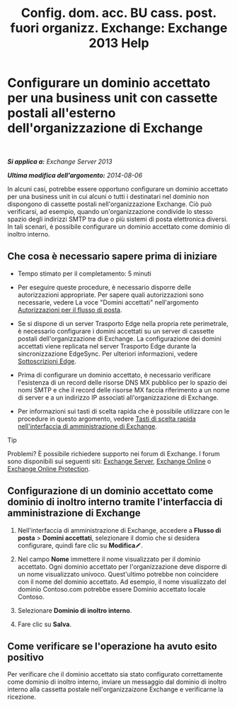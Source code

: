 ﻿---
title: 'Config. dom. acc. BU cass. post. fuori organizz. Exchange: Exchange 2013 Help'
TOCTitle: Configurare un dominio accettato per una business unit con cassette postali all'esterno dell'organizzazione di Exchange
ms:assetid: ff46310b-5392-4eac-97bc-d39d397e1ce1
ms:mtpsurl: https://technet.microsoft.com/it-it/library/JJ657737(v=EXCHG.150)
ms:contentKeyID: 50482137
ms.date: 05/22/2018
mtps_version: v=EXCHG.150
ms.translationtype: MT
---

# Configurare un dominio accettato per una business unit con cassette postali all'esterno dell'organizzazione di Exchange

 

_**Si applica a:** Exchange Server 2013_

_**Ultima modifica dell'argomento:** 2014-08-06_

In alcuni casi, potrebbe essere opportuno configurare un dominio accettato per una business unit in cui alcuni o tutti i destinatari nel dominio non dispongono di cassette postali nell'organizzazione Exchange. Ciò può verificarsi, ad esempio, quando un'organizzazione condivide lo stesso spazio degli indirizzi SMTP tra due o più sistemi di posta elettronica diversi. In tali scenari, è possibile configurare un dominio accettato come dominio di inoltro interno.

## Che cosa è necessario sapere prima di iniziare

  - Tempo stimato per il completamento: 5 minuti

  - Per eseguire queste procedure, è necessario disporre delle autorizzazioni appropriate. Per sapere quali autorizzazioni sono necessarie, vedere La voce "Domini accettati" nell'argomento [Autorizzazioni per il flusso di posta](mail-flow-permissions-exchange-2013-help.md).

  - Se si dispone di un server Trasporto Edge nella propria rete perimetrale, è necessario configurare i domini accettati su un server di cassette postali dell'organizzazione di Exchange. La configurazione dei domini accettati viene replicata nel server Trasporto Edge durante la sincronizzazione EdgeSync. Per ulteriori informazioni, vedere [Sottoscrizioni Edge](edge-subscriptions-exchange-2013-help.md).

  - Prima di configurare un dominio accettato, è necessario verificare l'esistenza di un record delle risorse DNS MX pubblico per lo spazio dei nomi SMTP e che il record delle risorse MX faccia riferimento a un nome di server e a un indirizzo IP associati all'organizzazione di Exchange.

  - Per informazioni sui tasti di scelta rapida che è possibile utilizzare con le procedure in questo argomento, vedere [Tasti di scelta rapida nell'interfaccia di amministrazione di Exchange](keyboard-shortcuts-in-the-exchange-admin-center-exchange-online-protection-help.md).


> [!TIP]
> Problemi? È possibile richiedere supporto nei forum di Exchange. I forum sono disponibili sui seguenti siti: <A href="https://go.microsoft.com/fwlink/p/?linkid=60612">Exchange Server</A>, <A href="https://go.microsoft.com/fwlink/p/?linkid=267542">Exchange Online</A> o <A href="https://go.microsoft.com/fwlink/p/?linkid=285351">Exchange Online Protection</A>.



## Configurazione di un dominio accettato come dominio di inoltro interno tramite l'interfaccia di amministrazione di Exchange

1.  Nell'interfaccia di amministrazione di Exchange, accedere a **Flusso di posta** \> **Domini accettati**, selezionare il domio che si desidera configurare, quindi fare clic su **Modifica**![Icona Modifica](images/JJ218640.6f53ccb2-1f13-4c02-bea0-30690e6ea71d(EXCHG.150).gif "Icona Modifica").

2.  Nel campo **Nome** immettere il nome visualizzato per il dominio accettato. Ogni dominio accettato per l'organizzazione deve disporre di un nome visualizzato univoco. Quest'ultimo potrebbe non coincidere con il nome del dominio accettato. Ad esempio, il nome visualizzato del dominio Contoso.com potrebbe essere Dominio accettato locale Contoso.

3.  Selezionare **Dominio di inoltro interno**.

4.  Fare clic su **Salva**.

## Come verificare se l'operazione ha avuto esito positivo

Per verificare che il dominio accettato sia stato configurato correttamente come dominio di inoltro interno, inviare un messaggio dal dominio di inoltro interno alla cassetta postale nell'organizzaizone Exchange e verificarne la ricezione.

